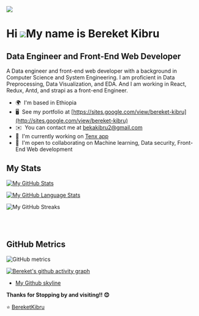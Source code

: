 ![](https://komarev.com/ghpvc/?username=bereketkibru)

Hi ![](https://user-images.githubusercontent.com/18350557/176309783-0785949b-9127-417c-8b55-ab5a4333674e.gif)My name is Bereket Kibru
=====================================================================================================================================

Data Engineer and Front-End Web Developer
-----------------------------------------

A Data engineer and front-end web developer with a background in Computer Science and System Engineering. I am proficient in Data Preprocessing, Data Visualization, and EDA. And I am working in React, Redux, Antd, and strapi as a front-end Engineer.

* 🌍  I'm based in Ethiopia
* 🖥️  See my portfolio at [https://sites.google.com/view/bereket-kibru](http://sites.google.com/view/bereket-kibru)
* ✉️  You can contact me at [bekakibru2@gmail.com](mailto:bekakibru2@gmail.com)
* 🚀  I'm currently working on [Tenx app](https://tenx.10academy.org)
* 🤝  I'm open to collaborating on Machine learning, Data security, Front-End Web development

 
 ## My Stats

[![My GitHub Stats](https://github-readme-stats.vercel.app/api/?username=bereketkibru&count_private=true&theme=buefy&showicons=true)](https://github-readme-stats.vercel.app/api/?username=bereketkibru&count_private=true&theme=buefy&showicons=true)

[![My GitHub Language Stats](https://github-readme-stats.vercel.app/api/top-langs/?username=bereketkibru&langs_count=5&theme=buefy)](https://github-readme-stats.vercel.app/api/top-langs/?username=bereketkibru&langs_count=5&theme=buefy)

![My GitHub Streaks](https://github-readme-streak-stats.herokuapp.com/?user=bereketkibru&)

<br />
<br />

## GitHub Metrics

![GitHub metrics](https://metrics.lecoq.io/bereketkibru)

[![Bereket's github activity graph](https://activity-graph.herokuapp.com/graph?username=bereketkibru&theme=dracula)](https://github.com/bereketkibru/github-readme-activity-graph)

- [My Github skyline](https://skyline.github.com/bereketkibru/2021)



**Thanks for Stopping by and visiting!! 😊**

<p align="center">

⭐️ [BereketKibru](https://github.com/bereketkibru)

</p>
